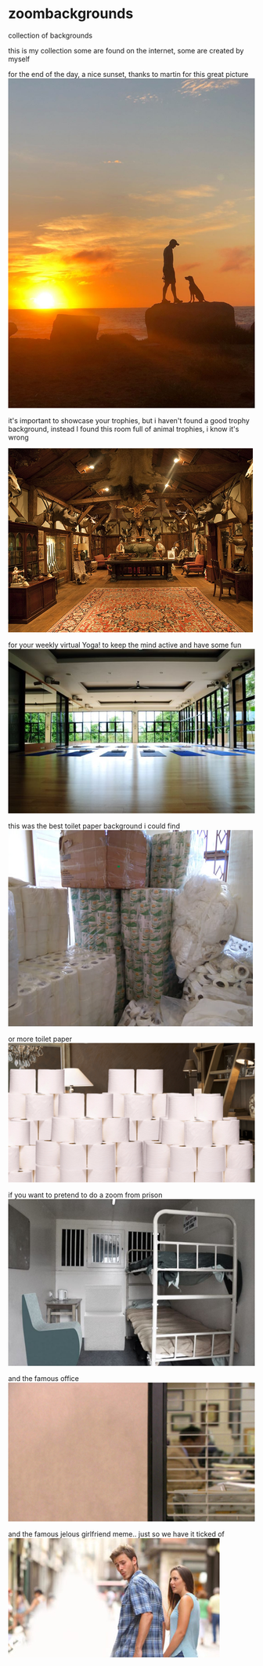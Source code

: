 # zoombackgrounds
collection of backgrounds 

this is my collection some are found on the internet, some are created by myself

for the end of the day, a nice sunset, thanks to martin for this great picture
![sunset with dog](94640156_10158518676792386_4867152137777315840_o.jpg)

it's important to showcase your trophies, but i haven't found a good trophy background, instead I found this room
full of animal trophies, i know it's wrong

![your trophys](animal%20room.jpg)

for your weekly virtual Yoga! to keep the mind active and have some fun
![yoga background](yoga2.jpg)


this was the best toilet paper background i could find
![toilet paper](final-toilet-paper-show-in-Uganda.jpg)

or more toilet paper
![more toilet paper ](toiletzoom.png)

if you want to pretend to do a zoom from prison
![prison zoom](prison.jpeg)

and the famous office
![office](office.jpeg)

and the famous jelous girlfriend meme.. just so we have it ticked of
![standard](meme-jealous-girlfriend-background-432x243.jpeg)

